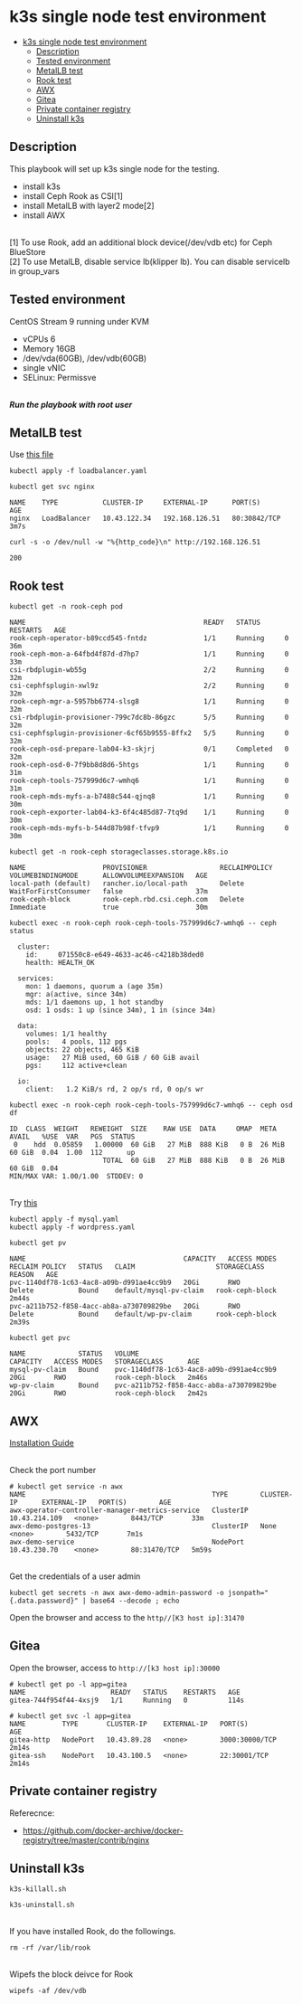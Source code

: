 # k3s single node test environment

- [k3s single node test environment](#k3s-single-node-test-environment)
  - [Description](#description)
  - [Tested environment](#tested-environment)
  - [MetalLB test](#metallb-test)
  - [Rook test](#rook-test)
  - [AWX](#awx)
  - [Gitea](#gitea)
  - [Private container registry](#private-container-registry)
  - [Uninstall k3s](#uninstall-k3s)

## Description

This playbook will set up k3s single node for the testing.
- install k3s
- install Ceph Rook as CSI[1]
- install MetalLB with layer2 mode[2]
- install AWX

<br>[1] To use Rook, add an additional block device(/dev/vdb etc) for Ceph BlueStore
<br>[2] To use MetalLB, disable service lb(klipper lb). You can disable servicelb in group_vars

## Tested environment

CentOS Stream 9 running under KVM
- vCPUs 6
- Memory 16GB
- /dev/vda(60GB), /dev/vdb(60GB)
- single vNIC
- SELinux: Permissve

<br>***Run the playbook with root user***

## MetalLB test

Use [this file](./k8s_test_yaml/loadbalancer.yaml)

```text
kubectl apply -f loadbalancer.yaml 
```

```text
kubectl get svc nginx 

NAME    TYPE           CLUSTER-IP     EXTERNAL-IP      PORT(S)        AGE
nginx   LoadBalancer   10.43.122.34   192.168.126.51   80:30842/TCP   3m7s
```

```text
curl -s -o /dev/null -w "%{http_code}\n" http://192.168.126.51 

200
```

## Rook test

```text
kubectl get -n rook-ceph pod

NAME                                            READY   STATUS      RESTARTS   AGE
rook-ceph-operator-b89ccd545-fntdz              1/1     Running     0          36m
rook-ceph-mon-a-64fbd4f87d-d7hp7                1/1     Running     0          33m
csi-rbdplugin-wb55g                             2/2     Running     0          32m
csi-cephfsplugin-xwl9z                          2/2     Running     0          32m
rook-ceph-mgr-a-5957bb6774-slsg8                1/1     Running     0          32m
csi-rbdplugin-provisioner-799c7dc8b-86gzc       5/5     Running     0          32m
csi-cephfsplugin-provisioner-6cf65b9555-8ffx2   5/5     Running     0          32m
rook-ceph-osd-prepare-lab04-k3-skjrj            0/1     Completed   0          32m
rook-ceph-osd-0-7f9bb8d8d6-5htgs                1/1     Running     0          31m
rook-ceph-tools-757999d6c7-wmhq6                1/1     Running     0          31m
rook-ceph-mds-myfs-a-b7488c544-qjnq8            1/1     Running     0          30m
rook-ceph-exporter-lab04-k3-6f4c485d87-7tq9d    1/1     Running     0          30m
rook-ceph-mds-myfs-b-544d87b98f-tfvp9           1/1     Running     0          30m
```

```text
kubectl get -n rook-ceph storageclasses.storage.k8s.io 

NAME                   PROVISIONER                  RECLAIMPOLICY   VOLUMEBINDINGMODE      ALLOWVOLUMEEXPANSION   AGE
local-path (default)   rancher.io/local-path        Delete          WaitForFirstConsumer   false                  37m
rook-ceph-block        rook-ceph.rbd.csi.ceph.com   Delete          Immediate              true                   30m
```

```text
kubectl exec -n rook-ceph rook-ceph-tools-757999d6c7-wmhq6 -- ceph status

  cluster:
    id:     071550c8-e649-4633-ac46-c4218b38ded0
    health: HEALTH_OK
 
  services:
    mon: 1 daemons, quorum a (age 35m)
    mgr: a(active, since 34m)
    mds: 1/1 daemons up, 1 hot standby
    osd: 1 osds: 1 up (since 34m), 1 in (since 34m)
 
  data:
    volumes: 1/1 healthy
    pools:   4 pools, 112 pgs
    objects: 22 objects, 465 KiB
    usage:   27 MiB used, 60 GiB / 60 GiB avail
    pgs:     112 active+clean
 
  io:
    client:   1.2 KiB/s rd, 2 op/s rd, 0 op/s wr
```

```text
kubectl exec -n rook-ceph rook-ceph-tools-757999d6c7-wmhq6 -- ceph osd df

ID  CLASS  WEIGHT   REWEIGHT  SIZE    RAW USE  DATA     OMAP  META    AVAIL   %USE  VAR   PGS  STATUS
 0    hdd  0.05859   1.00000  60 GiB   27 MiB  888 KiB   0 B  26 MiB  60 GiB  0.04  1.00  112      up
                       TOTAL  60 GiB   27 MiB  888 KiB   0 B  26 MiB  60 GiB  0.04                   
MIN/MAX VAR: 1.00/1.00  STDDEV: 0
```

<br>Try [this](https://github.com/rook/rook/tree/master/deploy/examples)
```text
kubectl apply -f mysql.yaml 
kubectl apply -f wordpress.yaml 
```

```
kubectl get pv

NAME                                       CAPACITY   ACCESS MODES   RECLAIM POLICY   STATUS   CLAIM                    STORAGECLASS      REASON   AGE
pvc-1140df78-1c63-4ac8-a09b-d991ae4cc9b9   20Gi       RWO            Delete           Bound    default/mysql-pv-claim   rook-ceph-block            2m44s
pvc-a211b752-f858-4acc-ab8a-a730709829be   20Gi       RWO            Delete           Bound    default/wp-pv-claim      rook-ceph-block            2m39s
```
```text
kubectl get pvc

NAME             STATUS   VOLUME                                     CAPACITY   ACCESS MODES   STORAGECLASS      AGE
mysql-pv-claim   Bound    pvc-1140df78-1c63-4ac8-a09b-d991ae4cc9b9   20Gi       RWO            rook-ceph-block   2m46s
wp-pv-claim      Bound    pvc-a211b752-f858-4acc-ab8a-a730709829be   20Gi       RWO            rook-ceph-block   2m42s
```

## AWX

[Installation Guide](https://ansible.readthedocs.io/projects/awx-operator/en/latest/installation/basic-install.html)

<br>Check the port number
```
# kubectl get service -n awx 
NAME                                              TYPE        CLUSTER-IP      EXTERNAL-IP   PORT(S)        AGE
awx-operator-controller-manager-metrics-service   ClusterIP   10.43.214.109   <none>        8443/TCP       33m
awx-demo-postgres-13                              ClusterIP   None            <none>        5432/TCP       7m1s
awx-demo-service                                  NodePort    10.43.230.70    <none>        80:31470/TCP   5m59s
```

<br>Get the credentials of a user admin
```text
kubectl get secrets -n awx awx-demo-admin-password -o jsonpath="{.data.password}" | base64 --decode ; echo
```
Open the browser and access to the `http//[K3 host ip]:31470`

## Gitea

Open the browser, access to `http://[k3 host ip]:30000`
```
# kubectl get po -l app=gitea
NAME                     READY   STATUS    RESTARTS   AGE
gitea-744f954f44-4xsj9   1/1     Running   0          114s

# kubectl get svc -l app=gitea
NAME         TYPE       CLUSTER-IP    EXTERNAL-IP   PORT(S)          AGE
gitea-http   NodePort   10.43.89.28   <none>        3000:30000/TCP   2m14s
gitea-ssh    NodePort   10.43.100.5   <none>        22:30001/TCP     2m14s
```

## Private container registry

Referecnce:
- https://github.com/docker-archive/docker-registry/tree/master/contrib/nginx
 
## Uninstall k3s

```shell
k3s-killall.sh 
```

```shell
k3s-uninstall.sh
```

<br>If you have installed Rook, do the followings.
```text
rm -rf /var/lib/rook
```

<br>Wipefs the block deivce for Rook
```shell
wipefs -af /dev/vdb 
```
